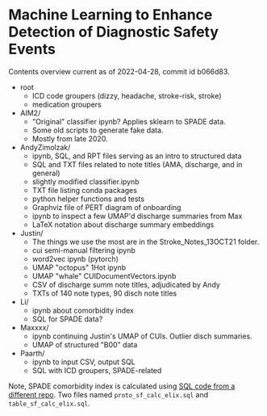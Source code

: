 # Machine Learning to Enhance Detection of Diagnostic Safety Events

Contents overview current as of 2022-04-28, commit id b066d83.

- root
    - ICD code groupers (dizzy, headache, stroke-risk, stroke)
    - medication groupers
- AIM2/
    - "Original" classifier ipynb? Applies sklearn to SPADE data.
    - Some old scripts to generate fake data.
    - Mostly from late 2020.
- AndyZimolzak/
    - ipynb, SQL, and RPT files serving as an intro to structured data
    - SQL and TXT files related to note titles (AMA, discharge, and in general)
    - slightly modified classifier.ipynb
    - TXT file listing conda packages
    - python helper functions and tests
    - Graphviz file of PERT diagram of onboarding
    - ipynb to inspect a few UMAP'd discharge summaries from Max
    - LaTeX notation about discharge summary embeddings
- Justin/
    - The things we use the most are in the Stroke_Notes_13OCT21 folder.
    - cui semi-manual filtering ipynb
    - word2vec ipynb (pytorch)
    - UMAP "octopus" 1Hot ipynb
    - UMAP "whale" CUIDocumentVectors.ipynb
    - CSV of discharge summ note titles, adjudicated by Andy
    - TXTs of 140 note types, 90 disch note titles
- Li/
    - ipynb about comorbidity index
    - SQL for SPADE data?
- Maxxxx/
    - ipynb continuing Justin's UMAP of CUIs. Outlier disch summaries.
    - UMAP of structured "B00" data
- Paarth/
    - ipynb to input CSV, output SQL
    - SQL with ICD groupers, SPADE-related


Note, SPADE comorbidity index is calculated using [SQL code from a
different repo](https://github.com/paarth-kapadia/saferdx_hou/tree/main/z_util/comorbidity_index_elix).
Two files named `proto_sf_calc_elix.sql` and `table_sf_calc_elix.sql`.
